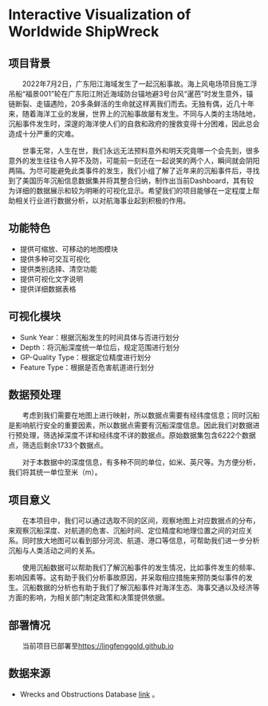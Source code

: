 # Interactive Visualization of Worldwide ShipWreck

## 项目背景

 &emsp;&emsp;2022年7月2日，广东阳江海域发生了一起沉船事故。海上风电场项目施工浮吊船“福景001”轮在广东阳江附近海域防台锚地避3号台风“暹芭”时发生意外，锚链断裂、走锚遇险，20多条鲜活的生命就这样离我们而去。无独有偶，近几十年来，随着海洋工业的发展，世界上的沉船事故屡有发生。不同与人类的主场陆地，沉船事件发生时，深邃的海洋使人们的自救和政府的搜救变得十分困难，因此总会造成十分严重的灾难。

  &emsp;&emsp;世事无常，人生在世，我们永远无法预料意外和明天究竟哪一个会先到，很多意外的发生往往令人猝不及防，可能前一刻还在一起说笑的两个人，瞬间就会阴阳两隔。为尽可能避免此类事件的发生，我们小组了解了近年来的沉船事件后，寻找到了美国历年沉船信息数据集并将其整合归纳，制作出当前Dashboard，其有较为详细的数据展示和较为明晰的可视化显示。希望我们的项目能够在一定程度上帮助相关行业进行数据分析，以对航海事业起到积极的作用。

## 功能特色

- 提供可缩放、可移动的地图模块
- 提供多种可交互可视化
- 提供类别选择、清空功能
- 提供可视化文字说明
- 提供详细数据表格

## 可视化模块

- Sunk Year：根据沉船发生的时间具体与否进行划分
- Depth：将沉船深度统一单位后，规定范围进行划分
- GP-Quality Type：根据定位精度进行划分
- Feature Type：根据是否危害航道进行划分

## 数据预处理

&emsp;&emsp;考虑到我们需要在地图上进行映射，所以数据点需要有经纬度信息；同时沉船是影响航行安全的重要因素，所以数据点需要有沉船深度信息。因此我们对数据进行预处理，筛选掉深度不详和经纬度不详的数据点。原始数据集包含6222个数据点，筛选后剩余1733个数据点。

&emsp;&emsp;对于本数据中的深度信息，有多种不同的单位，如米、英尺等。为方便分析，我们将其统一单位至米（m）。

## 项目意义

&emsp;&emsp;在本项目中，我们可以通过选取不同的区间，观察地图上对应数据点的分布，来观察沉船深度、对航道的危害、沉船时间、定位精度和地理位置之间的对应关系。同时放大地图可以看到部分河流、航道、港口等信息，可帮助我们进一步分析沉船与人类活动之间的关系。

&emsp;&emsp;使用沉船数据可以帮助我们了解沉船事件的发生情况，比如事件发生的频率、影响因素等。这有助于我们分析事故原因，并采取相应措施来预防类似事件的发生。沉船数据的分析也有助于我们了解沉船事件对海洋生态、海事交通以及经济等方面的影响，为相关部门制定政策和决策提供依据。

## 部署情况

 &emsp;&emsp;当前项目已部署至<a href="https://lingfenggold.github.io">https://lingfenggold.github.io</a>

## 数据来源

- Wrecks and Obstructions Database <a href="https://nauticalcharts.noaa.gov/data/wrecks-and-obstructions.html"> link</a> 。
